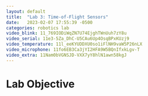 ```yaml
---
layout: default
title:  "Lab 3: Time-of-Flight Sensors"
date:   2023-02-07 17:55:39 -0500
categories: robotics lab
video_blink: 11_769IODiWqZN7U74EjghTWnUuh7zY8u
video_serial: 11e3-5Za_DhC-U5CAu6Up4OsqBPxKUzj9
video_temperature: 11l_eeKYUDDXU0so1iFlNH9vaW5P26nLX
video_microphone: 11fo6EB3Ca3jYI2HFA9W5BQnIfxkLgv-T
video_extra: 11Nam0bVGNSJD-VXX7yY8hlN1awn58kgJ
---
```

# Lab Objective

